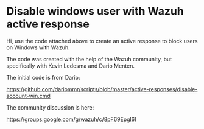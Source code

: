 # Disable windows user with Wazuh active response

Hi, use the code attached above to create an active response to block users on Windows with Wazuh.

The code was created with the help of the Wazuh community, but specifically with Kevin Ledesma and Dario Menten.

The initial code is from Dario:

https://github.com/dariommr/scripts/blob/master/active-responses/disable-account-win.cmd

The community discussion is here:

https://groups.google.com/g/wazuh/c/8pF69Epgl6I



